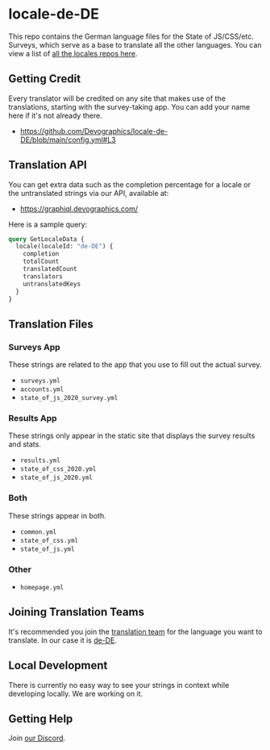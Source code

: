 # locale-de-DE

This repo contains the German language files for the State of JS/CSS/etc. Surveys, which serve as a base to translate all the other languages. You can view a list of [all the locales repos here](https://github.com/StateOfJS/?q=locale-&type=&language=&sort=).

## Getting Credit

Every translator will be credited on any site that makes use of the translations, starting with the survey-taking app. You can add your name here if it's not already there.

- https://github.com/Devographics/locale-de-DE/blob/main/config.yml#L3

## Translation API

You can get extra data such as the completion percentage for a locale or the untranslated strings via our API, available at:

- https://graphiql.devographics.com/

Here is a sample query:

```graphql
query GetLocaleData {
  locale(localeId: "de-DE") {
    completion
    totalCount
    translatedCount
    translators
    untranslatedKeys
  }
}
```

## Translation Files

### Surveys App

These strings are related to the app that you use to fill out the actual survey.

- `surveys.yml`
- `accounts.yml`
- `state_of_js_2020_survey.yml`

### Results App

These strings only appear in the static site that displays the survey results and stats.

- `results.yml`
- `state_of_css_2020.yml`
- `state_of_js_2020.yml`

### Both

These strings appear in both.

- `common.yml`
- `state_of_css.yml`
- `state_of_js.yml`

### Other

- `homepage.yml`

## Joining Translation Teams

It's recommended you join the [translation team](https://github.com/orgs/Devographics/teams) for the language you want to translate. In our case it is [de-DE](https://github.com/orgs/Devographics/teams/de-de).

## Local Development

There is currently no easy way to see your strings in context while developing locally. We are working on it.

## Getting Help

Join [our Discord](https://discord.gg/zRDb35jfrt).
